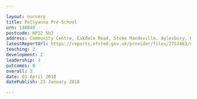 ```yaml
---

layout: nursery
title: Pollyanna Pre-School
urn: 140849
postcode: HP22 5UJ
address: Community Centre, Eskdale Road, Stoke Mandeville, Aylesbury, Buckinghamshire, HP22 5UJ
latestReportUrl: https://reports.ofsted.gov.uk/provider/files/2753463/urn/140849.pdf
teaching: 2
development: 2
leadership: 3
outcomes: 0
overall: 3
date: 01 April 2018 
datePublish: 23 January 2018

---
```

